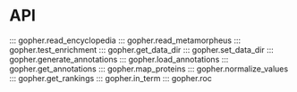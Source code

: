 # API

::: gopher.read_encyclopedia
::: gopher.read_metamorpheus
::: gopher.test_enrichment
::: gopher.get_data_dir
::: gopher.set_data_dir
::: gopher.generate_annotations
::: gopher.load_annotations
::: gopher.get_annotations
::: gopher.map_proteins
::: gopher.normalize_values
::: gopher.get_rankings
::: gopher.in_term
::: gopher.roc